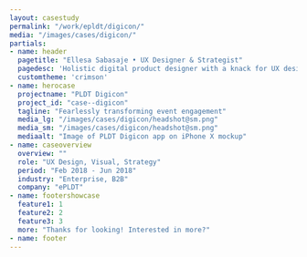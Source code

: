 ```yaml
---
layout: casestudy
permalink: "/work/epldt/digicon/"
media: "/images/cases/digicon/"
partials:
- name: header
  pagetitle: "Ellesa Sabasaje • UX Designer & Strategist"
  pagedesc: 'Holistic digital product designer with a knack for UX design, UX strategy, UX research, prototyping and front-end development'
  customtheme: 'crimson'
- name: herocase
  projectname: "PLDT Digicon"
  project_id: "case--digicon"
  tagline: "Fearlessly transforming event engagement"
  media_lg: "/images/cases/digicon/headshot@sm.png"
  media_sm: "/images/cases/digicon/headshot@sm.png"
  mediaalt: "Image of PLDT Digicon app on iPhone X mockup"
- name: caseoverview
  overview: ""
  role: "UX Design, Visual, Strategy"
  period: "Feb 2018 - Jun 2018"
  industry: "Enterprise, B2B"
  company: "ePLDT"
- name: footershowcase
  feature1: 1
  feature2: 2
  feature3: 3
  more: "Thanks for looking! Interested in more?"
- name: footer
---
```

